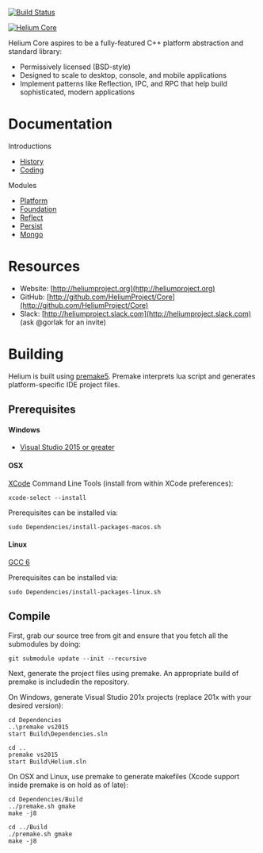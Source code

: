 [![Build Status](https://travis-ci.org/HeliumProject/Core.svg?branch=master)](https://travis-ci.org/HeliumProject/Core)

<a href="http://heliumproject.org/">![Helium Core](https://raw.github.com/HeliumProject/Core/master/Documentation/Helium.png)</a>

Helium Core aspires to be a fully-featured C++ platform abstraction and standard library:
* Permissively licensed (BSD-style)
* Designed to scale to desktop, console, and mobile applications
* Implement patterns like Reflection, IPC, and RPC that help build sophisticated, modern applications

# Documentation #

Introductions
* [History](Documentation/Intro-History.md)
* [Coding](Documentation/Intro-Coding.md)

Modules
* [Platform](Documentation/Module-1-Platform.md)
* [Foundation](Documentation/Module-2-Foundation.md)
* [Reflect](Documentation/Module-3-Reflect.md)
* [Persist](Documentation/Module-4-Persist.md)
* [Mongo](Documentation/Module-5-Mongo.md)

# Resources #

* Website: [http://heliumproject.org](http://heliumproject.org)
* GitHub: [http://github.com/HeliumProject/Core](http://github.com/HeliumProject/Core)
* Slack: [http://heliumproject.slack.com](http://heliumproject.slack.com) (ask @gorlak for an invite)

# Building #

Helium is built using [premake5](https://github.com/premake).  Premake interprets lua script and generates platform-specific IDE project files.

## Prerequisites ##

#### Windows ####
* [Visual Studio 2015 or greater](http://www.visualstudio.com)

#### OSX ####
[XCode](https://developer.apple.com/xcode) Command Line Tools (install from within XCode preferences):

    xcode-select --install

Prerequisites can be installed via:

    sudo Dependencies/install-packages-macos.sh

#### Linux ####
[GCC 6](https://gcc.gnu.org/gcc-6/changes.html)

Prerequisites can be installed via:

    sudo Dependencies/install-packages-linux.sh

## Compile ##

First, grab our source tree from git and ensure that you fetch all the submodules by doing:

    git submodule update --init --recursive

Next, generate the project files using premake.  An appropriate build of premake is includedin the repository.

On Windows, generate Visual Studio 201x projects (replace 201x with your desired version):

    cd Dependencies
    ..\premake vs2015
    start Build\Dependencies.sln
    
    cd ..
    premake vs2015
    start Build\Helium.sln

On OSX and Linux, use premake to generate makefiles (Xcode support inside premake is on hold as of late):

    cd Dependencies/Build
    ../premake.sh gmake
    make -j8
    
    cd ../Build
    ./premake.sh gmake
    make -j8
